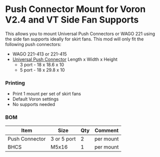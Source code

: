 # Push Connector Mount for Voron V2.4 and VT Side Fan Supports

This allows you to mount Universal Push Connectors or WAGO 221 using the side fan supports ideally for skirt fans.
This mod will only fit the following push connectors:
  * WAGO 221-413 or 221-415
  * [Universal Push Connector](https://a.co/d/akYQ0u1) Length x Width x Height
      * 3 port - 18 x 18.6 x 10
      * 5 port - 18 x 29.8 x 10

### Printing
  * Print 1 mount per set of skirt fans
  * Default Voron settings
  * No supports needed

### BOM
Item | Size | Qty | Comment 
--- | --- | --- | ---
Push Connector | 3 or 5 port | 2 | per mount
BHCS | M5x16 | 1 | per mount
